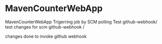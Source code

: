 # MavenCounterWebApp
MavenCounterWebApp
Trigerring job by SCM polling Test
github-webhook/
test changes for scm
github-webhook /

changes done to invoke github webhook



